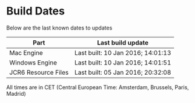 # Build Dates

Below are the last known dates to updates

Part | Last build update
-----|-----
Mac Engine | Last built: 10 Jan 2016; 14:01:13
Windows Engine | Last built: 10 Jan 2016; 14:01:51
JCR6 Resource Files | Last built: 05 Jan 2016; 20:32:08
All times are in CET (Central European Time: Amsterdam, Brussels, Paris, Madrid)



